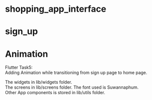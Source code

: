 # shopping_app_interface

# sign_up

# Animation
Flutter Task5:         
Adding Animation while transitioning from sign up page to home page.
  
The widgets in lib/widgets folder.    
The screens in lib/screens folder.
The font used is Suwannaphum.    
Other App components is stored in lib/utils folder.
